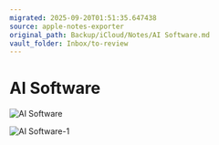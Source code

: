 ```yaml
---
migrated: 2025-09-20T01:51:35.647438
source: apple-notes-exporter
original_path: Backup/iCloud/Notes/AI Software.md
vault_folder: Inbox/to-review
---
```

# AI Software
![AI Software](images/AI%20Software.png)

![AI Software-1](images/AI%20Software-1.png)

